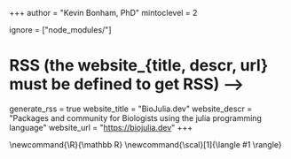<!--
Add here global page variables to use throughout your website.
-->
+++
author = "Kevin Bonham, PhD"
mintoclevel = 2


ignore = ["node_modules/"]

# RSS (the website_{title, descr, url} must be defined to get RSS) -->
generate_rss = true
website_title = "BioJulia.dev"
website_descr = "Packages and community for Biologists using the julia programming language"
website_url   = "https://biojulia.dev"
+++

<!--
Add here global latex commands to use throughout your pages.
-->
\newcommand{\R}{\mathbb R}
\newcommand{\scal}[1]{\langle #1 \rangle}
